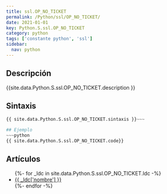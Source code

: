 ```yaml
---
title: ssl.OP_NO_TICKET
permalink: /Python/ssl/OP_NO_TICKET/
date: 2021-01-01
key: Python.S.ssl.OP_NO_TICKET
category: python
tags: ['constante python', 'ssl']
sidebar: 
  nav: python
---
```


## Descripción
{{site.data.Python.S.ssl.OP_NO_TICKET.description }}

## Sintaxis
~~~python
{{ site.data.Python.S.ssl.OP_NO_TICKET.sintaxis }}~~~

## Ejemplo
~~~python
{{ site.data.Python.S.ssl.OP_NO_TICKET.code}}
~~~

## Artículos
<ul>
{%- for _ldc in site.data.Python.S.ssl.OP_NO_TICKET.ldc -%}
   <li>
       <a href="{{_ldc['url'] }}">{{ _ldc['nombre'] }}</a>
   </li>
{%- endfor -%}
</ul>
